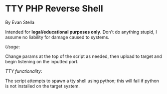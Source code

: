 # TTY PHP Reverse Shell

By Evan Stella

Intended for **legal/educational purposes only**. Don't do anything stupid, I assume no liability for damage caused to systems. 

*Usage*: 

Change params at the top of the script as needed, then upload to target and begin listening on the inputted port.


*TTY functionality*:

The script attempts to spawn a tty shell using python; this will fail if python is not installed on the target system.
